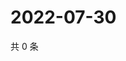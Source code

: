 # 2022-07-30

共 0 条

<!-- BEGIN WEIBO -->
<!-- 最后更新时间 Sat Jul 30 2022 04:01:23 GMT+0800 (China Standard Time) -->

<!-- END WEIBO -->
